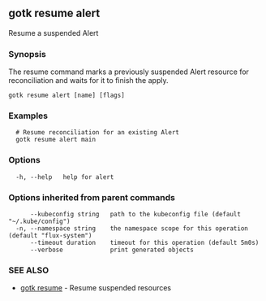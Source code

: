 ## gotk resume alert

Resume a suspended Alert

### Synopsis

The resume command marks a previously suspended Alert resource for reconciliation and waits for it to
finish the apply.

```
gotk resume alert [name] [flags]
```

### Examples

```
  # Resume reconciliation for an existing Alert
  gotk resume alert main

```

### Options

```
  -h, --help   help for alert
```

### Options inherited from parent commands

```
      --kubeconfig string   path to the kubeconfig file (default "~/.kube/config")
  -n, --namespace string    the namespace scope for this operation (default "flux-system")
      --timeout duration    timeout for this operation (default 5m0s)
      --verbose             print generated objects
```

### SEE ALSO

* [gotk resume](gotk_resume.md)	 - Resume suspended resources

